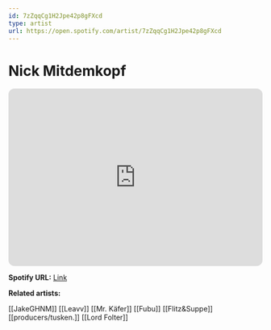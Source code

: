 ```yaml
---
id: 7zZqqCg1H2Jpe42p8gFXcd
type: artist
url: https://open.spotify.com/artist/7zZqqCg1H2Jpe42p8gFXcd
---
```

# Nick Mitdemkopf

<iframe style="border-radius:12px" src="https://open.spotify.com/embed/artist/7zZqqCg1H2Jpe42p8gFXcd" width="100%" height="352" frameBorder="0" allowfullscreen="" allow="autoplay; clipboard-write; encrypted-media; fullscreen; picture-in-picture" loading="lazy"></iframe>

**Spotify URL:** [Link](https://open.spotify.com/artist/7zZqqCg1H2Jpe42p8gFXcd)

**Related artists:**

[[JakeGHNM]]
[[Leavv]]
[[Mr. Käfer]]
[[Fubu]]
[[Flitz&Suppe]]
[[producers/tusken.]]
[[Lord Folter]]
